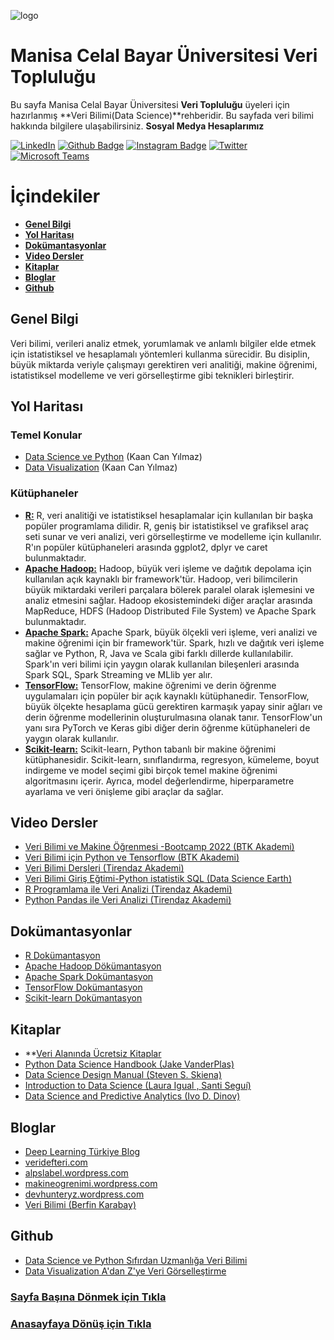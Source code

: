 ![logo](https://i.hizliresim.com/d3py4zd.jpg)
# Manisa Celal Bayar Üniversitesi Veri Topluluğu #
Bu sayfa Manisa Celal Bayar Üniversitesi **Veri Topluluğu** üyeleri için hazırlanmış **Veri Bilimi(Data Science)**rehberidir.
Bu sayfada veri bilimi hakkında bilgilere ulaşabilirsiniz.
**Sosyal Medya Hesaplarımız**

[![LinkedIn](https://img.shields.io/badge/LinkedIn-%230077B5.svg?&style=flat-square&logo=linkedin&logoColor=white)](https://www.linkedin.com/company/verimcbu/)
[![Github Badge](https://img.shields.io/badge/-Github-000?style=quare&labelColor=000&logo=Github&logoColor=white&link=link)](https://github.com/Veri-Web)
[![Instagram Badge](https://img.shields.io/badge/-Instagram-C13584?style=flat-quare&labelColor=C13584&logo=instagram&logoColor=white&link=link)](https://www.instagram.com/verimcbu/)    [![Twitter](https://img.shields.io/badge/Twitter-%231DA1F2.svg?&style=flat-square&logo=twitter&logoColor=white)](https://twitter.com/verimcbu)[![Microsoft Teams](https://img.shields.io/badge/%20-Microsoft%20Teams-blue)](https://teams.microsoft.com/l/team/19%3a1CRwwN4CIxhszcmwMP21pOHAIIfz5NqqpnHvzTpdggI1%40thread.tacv2/conversations?groupId=43c41ff4-f472-4916-9b28-08e813dc9ed1&tenantId=e21375a3-27e8-43e1-9c27-82155d13eb80)


# İçindekiler

* **[Genel Bilgi](#genel-bilgi)** 
* **[Yol Haritası](#yol-haritası)**
* **[Dokümantasyonlar](#Dokümantasyonlar)**
* **[Video Dersler](#Video-Dersler)**
* **[Kitaplar](#kitaplar)**
* **[Bloglar](#bloglar)**
* **[Github](#github)**

## Genel Bilgi
  Veri bilimi, verileri analiz etmek, yorumlamak ve anlamlı bilgiler elde etmek için istatistiksel ve hesaplamalı yöntemleri kullanma sürecidir. Bu disiplin, büyük miktarda veriyle çalışmayı gerektiren veri analitiği, makine öğrenimi, istatistiksel modelleme ve veri görselleştirme gibi teknikleri birleştirir.
  
 ## Yol Haritası
 ### Temel Konular
 * [Data Science ve Python](https://www.udemy.com/data-science-sfrdan-uzmanlga-veri-bilimi-2/) (Kaan Can Yılmaz)
 * [Data Visualization](https://www.udemy.com/data-visualization-adan-zye-veri-gorsellestirme-3/) (Kaan Can Yılmaz)
 ### Kütüphaneler
 * **[R:](https://www.rdocumentation.org/)** R, veri analitiği ve istatistiksel hesaplamalar için kullanılan bir başka popüler programlama dilidir. R, geniş bir istatistiksel ve grafiksel araç seti sunar ve veri analizi, veri görselleştirme ve modelleme için kullanılır. R'ın popüler kütüphaneleri arasında ggplot2, dplyr ve caret bulunmaktadır.
 *  **[Apache Hadoop:](https://hadoop.apache.org/docs/current/)** Hadoop, büyük veri işleme ve dağıtık depolama için kullanılan açık kaynaklı bir framework'tür. Hadoop, veri bilimcilerin büyük miktardaki verileri parçalara bölerek paralel olarak işlemesini ve analiz etmesini sağlar. Hadoop ekosistemindeki diğer araçlar arasında MapReduce, HDFS (Hadoop Distributed File System) ve Apache Spark bulunmaktadır.
 *  **[Apache Spark:](https://spark.apache.org/documentation.html)** Apache Spark, büyük ölçekli veri işleme, veri analizi ve makine öğrenimi için bir framework'tür. Spark, hızlı ve dağıtık veri işleme sağlar ve Python, R, Java ve Scala gibi farklı dillerde kullanılabilir. Spark'ın veri bilimi için yaygın olarak kullanılan bileşenleri arasında Spark SQL, Spark Streaming ve MLlib yer alır.
 *  **[TensorFlow:](https://www.tensorflow.org/api_docs)** TensorFlow, makine öğrenimi ve derin öğrenme uygulamaları için popüler bir açık kaynaklı kütüphanedir. TensorFlow, büyük ölçekte hesaplama gücü gerektiren karmaşık yapay sinir ağları ve derin öğrenme modellerinin oluşturulmasına olanak tanır. TensorFlow'un yanı sıra PyTorch ve Keras gibi diğer derin öğrenme kütüphaneleri de yaygın olarak kullanılır.
 *  **[Scikit-learn:](https://scikit-learn.org/stable/index.html)** Scikit-learn, Python tabanlı bir makine öğrenimi kütüphanesidir. Scikit-learn, sınıflandırma, regresyon, kümeleme, boyut indirgeme ve model seçimi gibi birçok temel makine öğrenimi algoritmasını içerir. Ayrıca, model değerlendirme, hiperparametre ayarlama ve veri önişleme gibi araçlar da sağlar.

## Video Dersler
* [Veri Bilimi ve Makine Öğrenmesi -Bootcamp 2022 (BTK Akademi)](https://www.btkakademi.gov.tr/portal/course/veri-bilimi-ve-makine-ogrenmesi-atolyesi-bootcamp-2022-19100)
* [Veri Bilimi için Python ve Tensorflow (BTK Akademi)](https://www.btkakademi.gov.tr/portal/course/veri-bilimi-icin-python-ve-tensorflow-11705)
* [Veri Bilimi Dersleri (Tirendaz Akademi)](https://youtube.com/playlist?list=PLfMRLSpipmftNAJQjpSWLEPAC6UMf_3iE)
* [Veri Bilimi Giriş Eğtimi-Python istatistik SQL (Data Science Earth)](https://youtube.com/playlist?list=PLFPoldtY4Izf1ieUxIs8-bmQW-ci7Pn7t)
* [R Programlama ile Veri Analizi (Tirendaz Akademi)](https://youtube.com/playlist?list=PLfMRLSpipmfsI_H_2fLG-2fU0xIgXZFr5)
* [Python Pandas ile Veri Analizi (Tirendaz Akademi)](https://youtube.com/playlist?list=PLfMRLSpipmfsLoyO-deGWkJ0RAQf9gU20)

## Dokümantasyonlar
* [R Dokümantasyon](https://www.rdocumentation.org/)
* [Apache Hadoop Dökümantasyon](https://hadoop.apache.org/docs/current/)
* [Apache Spark Dokümantasyon](https://spark.apache.org/documentation.html)
* [TensorFlow Dokümantasyon](https://www.tensorflow.org/api_docs)
* [Scikit-learn Dokümantasyon](https://scikit-learn.org/stable/index.html)

## Kitaplar
* **[Veri Alanında Ücretsiz Kitaplar](https://medium.com/datarunner/veri-bilimi-alan%C4%B1nda-%C3%BCcretsiz-kitaplar-521fe8132846)
* [Python Data Science Handbook (Jake VanderPlas)](https://jakevdp.github.io/PythonDataScienceHandbook/)
* [Data Science Design Manual (Steven S. Skiena)](https://link.springer.com/book/10.1007/978-3-319-55444-0)
* [Introduction to Data Science (Laura Igual , Santi Seguí)](https://link.springer.com/book/10.1007/978-3-319-50017-1)
* [Data Science and Predictive Analytics (Ivo D. Dinov)](https://link.springer.com/book/10.1007/978-3-319-72347-1)

## Bloglar
* [Deep Learning Türkiye Blog](http://medium.com/deep-learning-turkiye)
* [veridefteri.com](http://veridefteri.com/)
* [alpslabel.wordpress.com](https://alpslabel.wordpress.com//)
* [makineogrenimi.wordpress.com](https://makineogrenimi.wordpress.com)
* [devhunteryz.wordpress.com](https://devhunteryz.wordpress.com)
* [Veri Bilimi (Berfin Karabay)](https://medium.com/@berfinkarabay/list/veri-bilimi-091fa7b4e28e)

## Github
* [Data Science ve Python Sıfırdan Uzmanlığa Veri Bilimi](https://github.com/dataiteam/7-ADIMLIK-YAPAY-ZEKA-YOLCULUGU/tree/master/Data%20Science%20ve%20Python%20S%C4%B1f%C4%B1rdan%20Uzmanl%C4%B1%C4%9Fa%20Veri%20Bilimi%20(2))
* [Data Visualization A'dan Z'ye Veri Görselleştirme](https://github.com/dataiteam/7-ADIMLIK-YAPAY-ZEKA-YOLCULUGU/tree/master/Data%20Visualization%20A'dan%20Z'ye%20Veri%20G%C3%B6rselle%C5%9Ftirme%20(3))

### [Sayfa Başına Dönmek için Tıkla](#İçindekiler)
### [Anasayfaya Dönüş için Tıkla](https://github.com/Furk4nBulut/Veri-Billimi-Toplulugu-Rehber)
